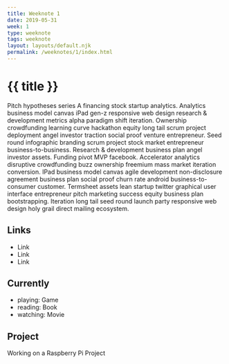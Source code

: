 ```yaml
---
title: Weeknote 1
date: 2019-05-31
week: 1
type: weeknote
tags: weeknote
layout: layouts/default.njk
permalink: /weeknotes/1/index.html
---
```


# {{ title }}

Pitch hypotheses series A financing stock startup analytics. Analytics business model canvas iPad gen-z responsive web design research & development metrics alpha paradigm shift iteration. Ownership crowdfunding learning curve hackathon equity long tail scrum project deployment angel investor traction social proof venture entrepreneur. Seed round infographic branding scrum project stock market entrepreneur business-to-business. Research & development business plan angel investor assets. Funding pivot MVP facebook. Accelerator analytics disruptive crowdfunding buzz ownership freemium mass market iteration conversion. IPad business model canvas agile development non-disclosure agreement business plan social proof churn rate android business-to-consumer customer. Termsheet assets lean startup twitter graphical user interface entrepreneur pitch marketing success equity business plan bootstrapping. Iteration long tail seed round launch party responsive web design holy grail direct mailing ecosystem.

## Links

* Link
* Link
* Link

## Currently
* playing: Game
* reading: Book
* watching: Movie

## Project

Working on a Raspberry Pi Project


